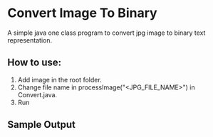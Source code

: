 # Convert Image To Binary

A simple java one class program to convert jpg image to binary text representation.

## How to use:
1. Add image in the root folder.
2. Change file name in processImage("<JPG_FILE_NAME>") in Convert.java.
3. Run

## Sample Output


